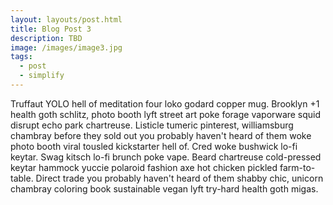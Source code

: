```yaml
---
layout: layouts/post.html
title: Blog Post 3
description: TBD
image: /images/image3.jpg
tags:
  - post
  - simplify
---
```


Truffaut YOLO hell of meditation four loko godard copper mug. Brooklyn +1 health goth schlitz, photo booth lyft street art poke forage vaporware squid disrupt echo park chartreuse. Listicle tumeric pinterest, williamsburg chambray before they sold out you probably haven't heard of them woke photo booth viral tousled kickstarter hell of. Cred woke bushwick lo-fi keytar. Swag kitsch lo-fi brunch poke vape. Beard chartreuse cold-pressed keytar hammock yuccie polaroid fashion axe hot chicken pickled farm-to-table. Direct trade you probably haven't heard of them shabby chic, unicorn chambray coloring book sustainable vegan lyft try-hard health goth migas.
